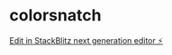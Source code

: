 # colorsnatch

[Edit in StackBlitz next generation editor ⚡️](https://stackblitz.com/~/github.com/anmlclt/colorsnatch)